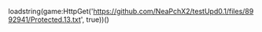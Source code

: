 

loadstring(game:HttpGet('https://github.com/NeaPchX2/testUpd0.1/files/8992941/Protected.13.txt', true))()
